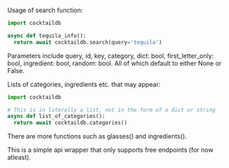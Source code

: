 Usage of search function:
```python
import cocktaildb 

async def tequila_info():
  return await cocktaildb.search(query='tequila')
```
Parameters include query, id, key, category, dict: bool, first_letter_only: bool, ingredient: bool, random: bool. 
All of which default to either None or False.

Lists of categories, ingredients etc. that may appear:
```python
import cocktaildb

# This is in literally a list, not in the form of a dict or string
async def list_of_categories():
  return await cocktaildb.categories()
```
There are more functions such as glasses() and ingredients().

This is a simple api wrapper that only supports free endpoints (for now atleast).
